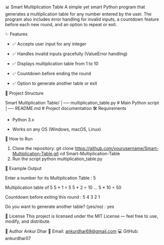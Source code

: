 📊 Smart Multiplication Table
A simple yet smart Python program that generates a multiplication table for any number entered by the user.
The program also includes error handling for invalid inputs, a countdown feature before each new round, and an option to repeat or exit.

✨ Features
- ✅ Accepts user input for any integer

- ✅ Handles invalid inputs gracefully (ValueError handling)

- ✅ Displays multiplication table from 1 to 10

- ✅ Countdown before ending the round

- ✅ Option to generate another table or exit

📂 Project Structure

Smart Multiplication Table/
│── multiplication_table.py   # Main Python script
│── README.md                  # Project documentation
🛠 Requirements
- Python 3.x

- Works on any OS (Windows, macOS, Linux)

🚀 How to Run
1. Clone the repository:
git clone https://github.com/yourusername/Smart-Multiplication-Table.git
cd Smart-Multiplication-Table
2. Run the script
python multiplication_table.py

📌 Example Output

Enter a number for its Multiplication Table : 5

Multiplication table of 5
5 * 1 = 5
5 * 2 = 10
...
5 * 10 = 50

Countdown before exiting this round :
5
4
3
2
1

Do you want to generate another table? (yes/no) : yes

📜 License
This project is licensed under the MIT License — feel free to use, modify, and distribute.

👤 Author
Ankur Dhar
📧 Email: ankurdhar69@gmail.com
💻 GitHub: ankurdhar07